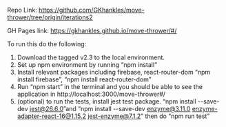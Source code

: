 Repo Link: https://github.com/GKhankles/move-thrower/tree/origin/iterations2 

GH Pages link: https://gkhankles.github.io/move-thrower/#/

To run this do the following:
  1. Download the tagged v2.3 to the local environment.
  2. Set up npm environment by running “npm install”
  3. Install relevant packages including firebase, react-router-dom
  “npm install firebase”,  “npm install react-router-dom”
  4. Run “npm start” in the terminal and you should be able to see the application in http://localhost:3000/move-thrower#/ 
  5. (optional) to run the tests, install jest test package.
  “npm install --save-dev jest@26.6.0”and “npm install --save-dev enzyme@3.11.0 enzyme-adapter-react-16@1.15.2 jest-enzyme@7.1.2”       then do “npm run test”
